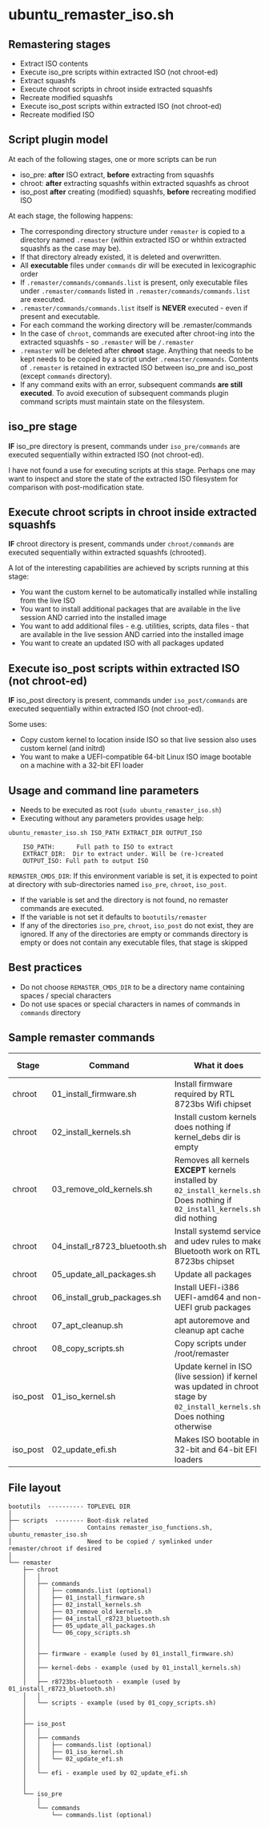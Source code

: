 
# ubuntu_remaster_iso.sh
## Remastering stages
-  Extract ISO contents
-  Execute iso_pre scripts within extracted ISO (not chroot-ed)
-  Extract squashfs
-  Execute chroot scripts in chroot inside extracted squashfs
-  Recreate modified squashfs
-  Execute iso_post scripts within extracted ISO (not chroot-ed)
-  Recreate modified ISO

## Script plugin model
At each of the following stages, one or more scripts can be run

- iso_pre: **after** ISO extract, **before** extracting from squashfs
- chroot: **after** extracting squashfs within extracted squashfs as chroot
- iso_post **after** creating (modified) squashfs, **before** recreating modified ISO

At each stage, the following happens:

- The corresponding directory structure under ```remaster``` is copied to
a directory named ```.remaster``` (within extracted ISO or whthin extracted squashfs as the case may be).
- If that directory already existed, it is deleted and overwritten.
- All **executable** files under ```commands``` dir will be executed in lexicographic order
- If ```.remaster/commands/commands.list``` is present, only executable files under ```.remaster/commands``` listed in ```.remaster/commands/commands.list``` are executed.
- ```.remaster/commands/commands.list``` itself is **NEVER** executed - even if present and executable.
- For each command the working directory will be .remaster/commands
- In the case of ```chroot```, commands are executed after chroot-ing into the extracted squashfs - so ```.remaster``` will be ```/.remaster```
- ```.remaster``` will be deleted after **chroot** stage. Anything that needs to be kept needs to be copied by a script under ```.remaster/commands```. Contents of ```.remaster``` is retained in extracted ISO between iso_pre and iso_post (except ```commands``` directory).
- If any command exits with an error, subsequent commands **are still executed**. To avoid execution of subsequent commands plugin command scripts must maintain state on the filesystem.

## iso_pre stage
**IF** iso_pre directory is present, commands under ```iso_pre/commands``` are executed sequentially within extracted ISO (not chroot-ed).

I have not found a use for executing scripts at this stage. Perhaps one may want to inspect and store the state of the extracted ISO filesystem for comparison with post-modification state.

## Execute chroot scripts in chroot inside extracted squashfs
**IF** chroot directory is present, commands under ```chroot/commands``` are executed sequentially within extracted squashfs (chrooted).

A lot of the interesting capabilities are achieved by scripts running at this stage:
- You want the custom kernel to be automatically installed while installing from the live ISO
- You want to install additional packages that are available in the live session AND carried into the installed image
- You want to add additional files - e.g. utilities, scripts, data files - that are available in the live session AND carried into the installed image
- You want to create an updated ISO with all packages updated

## Execute iso_post scripts within extracted ISO (not chroot-ed)
**IF** iso_post directory is present, commands under ```iso_post/commands``` are executed sequentially within extracted ISO (not chroot-ed).

Some uses:
- Copy custom kernel to location inside ISO so that live session also uses custom kernel (and initrd)
- You want to make a UEFI-compatible 64-bit Linux ISO image bootable on a machine with a 32-bit EFI loader


## Usage and command line parameters
- Needs to be executed as root (```sudo ubuntu_remaster_iso.sh```)
- Executing without any parameters provides usage help:

```
ubuntu_remaster_iso.sh ISO_PATH EXTRACT_DIR OUTPUT_ISO

    ISO_PATH:      Full path to ISO to extract
    EXTRACT_DIR:  Dir to extract under. Will be (re-)created
    OUTPUT_ISO: Full path to output ISO
```

```REMASTER_CMDS_DIR```: If this environment variable is set, it is expected to point at directory with sub-directories named ```iso_pre```, ```chroot```, ```iso_post```.
- If the variable is set and the directory is not found, no remaster commands are executed.
- If the variable is not set it defaults to ```bootutils/remaster```
- If any of the directories ```iso_pre```, ```chroot```, ```iso_post``` do not exist, they are ignored. If any of the directories are empty or commands directory is empty or does not contain any executable files, that stage is skipped

## Best practices
- Do not choose ```REMASTER_CMDS_DIR``` to be a directory name containing spaces / special characters
- Do not use spaces or special characters in names of commands in ```commands``` directory

## Sample remaster commands
| Stage | Command | What it does | Default state |
| ----- | ------- | ------------ | ------------- |
| chroot | 01_install_firmware.sh | Install firmware required by RTL 8723bs Wifi chipset | Disabled |
| chroot | 02_install_kernels.sh | Install custom kernels does nothing if kernel_debs dir is empty | Enabled |
| chroot | 03_remove_old_kernels.sh | Removes all kernels **EXCEPT** kernels installed by ```02_install_kernels.sh```. Does nothing if ```02_install_kernels.sh``` did nothing | Enabled |
| chroot | 04_install_r8723_bluetooth.sh | Install systemd service and udev rules to make Bluetooth work on RTL 8723bs chipset | Disabled |
| chroot | 05_update_all_packages.sh | Update all packages | Enabled |
| chroot | 06_install_grub_packages.sh | Install UEFI-i386 UEFI-amd64 and non-UEFI grub packages | Enabled |
| chroot | 07_apt_cleanup.sh | apt autoremove and cleanup apt cache | Enabled |
| chroot | 08_copy_scripts.sh | Copy scripts under /root/remaster | Enabled |
| iso_post | 01_iso_kernel.sh | Update kernel in ISO (live session) if kernel was updated in chroot stage by ```02_install_kernels.sh```. Does nothing otherwise | Enabled |
| iso_post | 02_update_efi.sh | Makes ISO bootable in 32-bit and 64-bit EFI loaders | Enabled |

## File layout
```
bootutils  ---------- TOPLEVEL DIR
│
├── scripts  -------- Boot-disk related
│                     Contains remaster_iso_functions.sh, ubuntu_remaster_iso.sh
│                     Need to be copied / symlinked under remaster/chroot if desired 
│
└── remaster
    ├── chroot
    │   │
    │   ├── commands
    │   │   ├── commands.list (optional)
    │   │   ├── 01_install_firmware.sh
    │   │   ├── 02_install_kernels.sh
    │   │   ├── 03_remove_old_kernels.sh
    │   │   ├── 04_install_r8723_bluetooth.sh
    │   │   ├── 05_update_all_packages.sh
    │   │   └── 06_copy_scripts.sh
    │   │
    │   │
    │   ├── firmware - example (used by 01_install_firmware.sh)
    │   │
    │   ├── kernel-debs - example (used by 01_install_kernels.sh)
    │   │
    │   ├── r8723bs-bluetooth - example (used by 01_install_r8723_bluetooth.sh)
    │   │
    │   └── scripts - example (used by 01_copy_scripts.sh)
    │
    │
    ├── iso_post
    │   │ 
    │   ├── commands
    │   │   ├── commands.list (optional)
    │   │   ├── 01_iso_kernel.sh
    │   │   └── 02_update_efi.sh
    │   │
    │   └── efi - example used by 02_update_efi.sh
    │
    │
    └── iso_pre
        │ 
        └── commands
            └── commands.list (optional)
```

